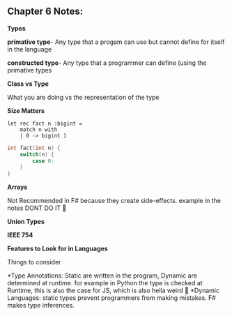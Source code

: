 ## Chapter 6 Notes:

**Types**

**primative type**- Any type that a progam can use but cannot define for itself in the language

**constructed type**- Any type that a programmer can define (using the primative types

**Class vs Type**

What you are doing vs the representation of the type 


**Size Matters**

```f#
let rec fact n :bigint = 
    match n with
    | 0 -> bigint 1
```
```c++
int fact(int n) {
    switch(n) {
        case 0: 
    }
}
```

**Arrays**

Not Recommended in F# because they create side-effects. example in the notes DONT DO IT 💩

**Union Types**

**IEEE 754**

**Features to Look for in Languages**

Things to consider

*Type Annotations: Static are written in the program, Dynamic are determined at runtime.
for example in Python the type is checked at Runtime, this is also the case for JS, which is also hella weird 💩
*Dynamic Languages: static types prevent programmers from making mistakes. F# makes type inferences. 
